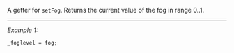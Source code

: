 A getter for `setFog`. Returns the current value of the fog in range 0..1.


---
*Example 1:*
```sqf
_foglevel = fog;
```